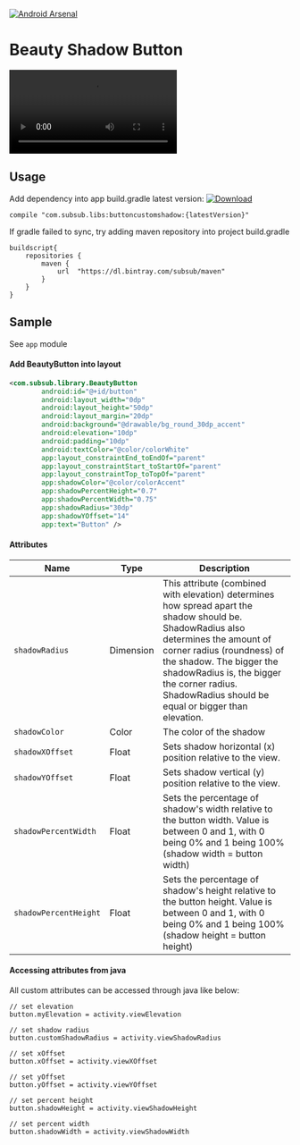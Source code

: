 [![Android Arsenal](https://img.shields.io/badge/Android%20Arsenal-Beauty%20Color%20Shadow%20Button-brightgreen.svg?style=flat)](https://android-arsenal.com/details/1/7165)


# Beauty Shadow Button


![](screenshot.mp4)

## Usage
Add dependency into app build.gradle
latest version: [ ![Download](https://api.bintray.com/packages/subsub/maven/buttoncustomshadow/images/download.svg) ](https://bintray.com/subsub/maven/buttoncustomshadow/_latestVersion)
```
compile "com.subsub.libs:buttoncustomshadow:{latestVersion}"
```

If gradle failed to sync, try adding maven repository into project build.gradle
```
buildscript{
    repositories {
        maven {
            url  "https://dl.bintray.com/subsub/maven" 
        }
    }
}
```

## Sample
See `app` module

#### Add BeautyButton into layout
```xml
<com.subsub.library.BeautyButton
        android:id="@+id/button"
        android:layout_width="0dp"
        android:layout_height="50dp"
        android:layout_margin="20dp"
        android:background="@drawable/bg_round_30dp_accent"
        android:elevation="10dp"
        android:padding="10dp"
        android:textColor="@color/colorWhite"
        app:layout_constraintEnd_toEndOf="parent"
        app:layout_constraintStart_toStartOf="parent"
        app:layout_constraintTop_toTopOf="parent"
        app:shadowColor="@color/colorAccent"
        app:shadowPercentHeight="0.7"
        app:shadowPercentWidth="0.75"
        app:shadowRadius="30dp"
        app:shadowYOffset="14"
        app:text="Button" />
```


#### Attributes
Name | Type | Description
--- | --- | ---
`shadowRadius` | Dimension | This attribute (combined with elevation) determines how spread apart the shadow should be. ShadowRadius also determines the amount of corner radius (roundness) of the shadow. The bigger the shadowRadius is, the bigger the corner radius. ShadowRadius should be equal or bigger than elevation.
`shadowColor` | Color | The color of the shadow
`shadowXOffset` | Float | Sets shadow horizontal (x) position relative to the view.
`shadowYOffset` | Float | Sets shadow vertical (y) position relative to the view.
`shadowPercentWidth` | Float | Sets the percentage of shadow's width relative to the button width. Value is between 0 and 1, with 0 being 0% and 1 being 100% (shadow width = button width)
`shadowPercentHeight` | Float | Sets the percentage of shadow's height relative to the button height. Value is between 0 and 1, with 0 being 0% and 1 being 100% (shadow height = button height)

#### Accessing attributes from java
All custom attributes can be accessed through java like below:
```
// set elevation
button.myElevation = activity.viewElevation

// set shadow radius
button.customShadowRadius = activity.viewShadowRadius

// set xOffset
button.xOffset = activity.viewXOffset

// set yOffset
button.yOffset = activity.viewYOffset

// set percent height
button.shadowHeight = activity.viewShadowHeight

// set percent width
button.shadowWidth = activity.viewShadowWidth
```